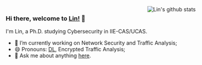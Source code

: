 <a href="https://github.com/anuraghazra/github-readme-stats">
  <img align="right" src="https://github-readme-stats.anuraghazra1.vercel.app/api?username=linwhitehat&show_icons=true&include_all_commits=true&role=OWNER,ORGANIZATION_MEMBER,COLLABORATOR" alt="Lin's github stats" />
</a>

### Hi there, welcome to [Lin!](https://linwhitehat.github.io) 👋

I'm Lin, a Ph.D. studying Cybersecurity in IIE-CAS/UCAS.

<!--
**Loyalsoldier/Loyalsoldier** is a ✨ _special_ ✨ repository because its `README.md` (this file) appears on your GitHub profile.

Here are some ideas to get you started:

- 🔭 I’m currently working on ...
- 🌱 I’m currently learning ...
- 👯 I’m looking to collaborate on ...
- 🤔 I’m looking for help with ...
- 💬 Ask me about ...
- 📫 How to reach me: ...
- 😄 Pronouns: ...
- ⚡ Fun fact: ...
-->

- 🔭 I’m currently working on Network Security and Traffic Analysis;
- 😄 Pronouns: [DL](https://nndl.github.io/), Encrypted Traffic Analysis;
- 💬 Ask me about anything [here](https://github.com/linwhitehat/linwhitehat/issues).
<!--
<a href="https://github.com/anuraghazra/github-readme-stats">
  <img align="right" src="https://github-readme-stats.anuraghazra1.vercel.app/api?username=linwhitehat&show_icons=true&include_all_commits=true&theme=prussian" alt="Lin's github stats" />
</a>
-->

<!--
<a href="https://github.com/anuraghazra/github-readme-stats">
  <img align="center" src="https://github-readme-stats.anuraghazra1.vercel.app/api?username=linwhitehat&show_icons=true&include_all_commits=true&bg_color=26,FFF3B0,97ABFF&icon_color=123597&title_color=3813C2&text_color=123597" alt="Lin's github stats" />
</a>
-->

<!--
  <a href="https://github.com/anuraghazra/github-readme-stats">
    <img align="center" src="https://github-readme-stats.anuraghazra1.vercel.app/api/top-langs/?username=linwhitehat&layout=compact&theme=prussian" />
  </a>
-->
